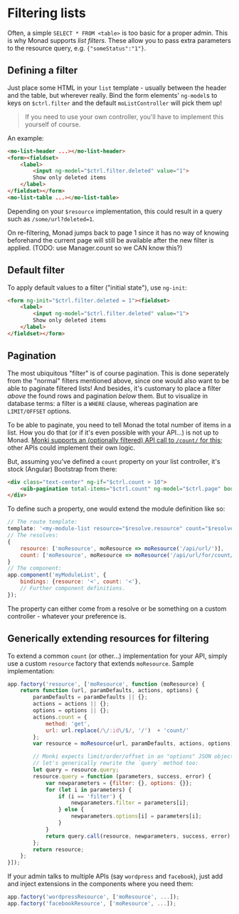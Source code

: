 # Filtering lists
Often, a simple `SELECT * FROM <table>` is too basic for a proper admin. This is
why Monad supports _list filters_. These allow you to pass extra parameters to
the resource query, e.g. `{"someStatus":"1"}`.

## Defining a filter
Just place some HTML in your `list` template - usually between the header and
the table, but wherever really. Bind the form elements' `ng-model`s to keys
on `$ctrl.filter` and the default `moListController` will pick them up!

> If you need to use your own controller, you'll have to implement this yourself
> of course.

An example:

```html
<mo-list-header ...></mo-list-header>
<form><fieldset>
    <label>
        <input ng-model="$ctrl.filter.deleted" value="1">
        Show only deleted items
    </label>
</fieldset></form>
<mo-list-table ...></mo-list-table>
```

Depending on your `$resource` implementation, this could result in a query such
as `/some/url?deleted=1`.

On re-filtering, Monad jumps back to page 1 since it has no way of knowing
beforehand the current page will still be available after the new filter is
applied. (TODO: use Manager.count so we CAN know this?)

## Default filter
To apply default values to a filter ("initial state"), use `ng-init`:

```html
<form ng-init="$ctrl.filter.deleted = 1"><fieldset>
    <label>
        <input ng-model="$ctrl.filter.deleted" value="1">
        Show only deleted items
    </label>
</fieldset></form>
```

## Pagination
The most ubiquitous "filter" is of course pagination. This is done seperately
from the "normal" filters mentioned above, since one would also want to be able
to paginate filtered lists! And besides, it's customary to place a filter
_above_ the found rows and pagination _below_ them. But to visualize in database
terms: a filter is a `WHERE` clause, whereas pagination are `LIMIT/OFFSET`
options.

To be able to paginate, you need to tell Monad the total number of items in a
list. How you do that (or if it's even possible with your API...) is not up to
Monad. [Monki supports an (optionally filtered) API call to `/count/` for
this;](http://monki.monomelodies.nl) other APIs could implement their own logic.

But, assuming you've defined a `count` property on your list controller, it's
stock (Angular) Bootstrap from there:

```html
<div class="text-center" ng-if="$ctrl.count > 10">
    <uib-pagination total-items="$ctrl.count" ng-model="$ctrl.page" boundary-links="true" max-size="10"></uib-pagination>
</div>
```

To define such a property, one would extend the module definition like so:

```javascript
// The route template:
template: '<my-module-list resource="$resolve.resource" count="$resolve.count"></my-module-list>'
// The resolves:
{
    resource: ['moResource', moResource => moResource('/api/url/')],
    count: ['moResource', moResource => moResource('/api/url/for/count/')]
}
// The component:
app.component('myModuleList', {
    bindings: {resource: '<', count: '<'},
    // Further component definitions.
});
```

The property can either come from a resolve or be something on a custom
controller - whatever your preference is.

## Generically extending resources for filtering
To extend a common `count` (or other...) implementation for your API, simply use
a custom `resource` factory that extends `moResource`. Sample implementation:

```javascript
app.factory('resource', ['moResource', function (moResource) {
    return function (url, paramDefaults, actions, options) {
        paramDefaults = paramDefaults || {};
        actions = actions || {};
        options = options || {};
        actions.count = {
            method: 'get',
            url: url.replace(/\/:id\/$/, '/')  + 'count/'
        };
        var resource = moResource(url, paramDefaults, actions, options);

        // Monki expects limit/order/offset in an "options" JSON object, so
        // let's generically rewrite the `query` method too:
        let query = resource.query;
        resource.query = function (parameters, success, error) {
            var newparameters = {filter: {}, options: {}};
            for (let i in parameters) {
                if (i == 'filter') {
                    newparameters.filter = parameters[i];
                } else {
                    newparameters.options[i] = parameters[i];
                }
            }
            return query.call(resource, newparameters, success, error);
        };
        return resource;
    };
}]);
```

If your admin talks to multiple APIs (say `wordpress` and `facebook`), just add
and inject extensions in the components where you need them:

```javascript
app.factory('wordpressResource', ['moResource', ...]);
app.factory('facebookResource', ['moResource', ...]);
```

